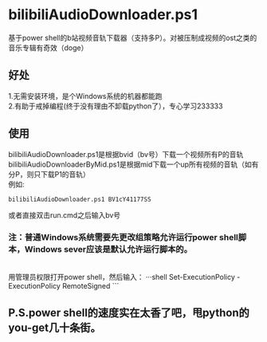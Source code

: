 # bilibiliAudioDownloader.ps1
基于power shell的b站视频音轨下载器（支持多P）。对被压制成视频的ost之类的音乐专辑有奇效（doge）
## 好处
1.无需安装环境，是个Windows系统的机器都能跑 </br>
2.有助于戒掉编程(终于没有理由不卸载python了），专心学习233333
## 使用
bilibiliAudioDownloader.ps1是根据bvid（bv号）下载一个视频所有P的音轨 </br>
bilibiliAudioDownloaderByMid.ps1是根据mid下载一个up所有视频的音轨（如有分P，则只下载P1的音轨） </br>
例如:
```shell
bilibiliAudioDownloader.ps1 BV1cY41177SS
```
或者直接双击run.cmd之后输入bv号
<h3>注：普通Windows系统需要先更改组策略允许运行power shell脚本，Windows sever应该是默认允许运行脚本的。</h3></br>
用管理员权限打开power shell，然后输入：
···shell
Set-ExecutionPolicy -ExecutionPolicy RemoteSigned
```
<h2>P.S.power shell的速度实在太香了吧，甩python的you-get几十条街。</h2>
